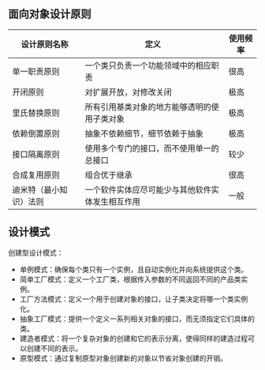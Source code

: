 ## 面向对象设计原则

| 设计原则名称           | 定义                                             | 使用频率 |
| ---------------------- | ------------------------------------------------ | -------- |
| 单一职责原则           | 一个类只负责一个功能领域中的相应职责             | 很高     |
| 开闭原则               | 对扩展开放，对修改关闭                           | 极高     |
| 里氏替换原则           | 所有引用基类对象的地方能够透明的使用子类对象     | 极高     |
| 依赖倒置原则           | 抽象不依赖细节，细节依赖于抽象                   | 极高     |
| 接口隔离原则           | 使用多个专门的接口，而不使用单一的总接口         | 较少     |
| 合成复用原则           | 组合优于继承                                     | 很高     |
| 迪米特（最小知识）法则 | 一个软件实体应尽可能少与其他软件实体发生相互作用 | 一般     |

## 设计模式

创建型设计模式：

- 单例模式：确保每个类只有一个实例，且自动实例化并向系统提供这个类。
- 简单工厂模式：定义一个工厂类，根据传入参数的不同返回不同的产品类实例。
- 工厂方法模式：定义一个用于创建对象的接口，让子类决定将哪一个类实例化。
- 抽象工厂模式：提供一个定义一系列相关对象的接口，而无须指定它们具体的类。
- 建造者模式：将一个复杂对象的创建和它的表示分离，使得同样的建造过程可以创建不同的表示。
- 原型模式：通过复制原型对象创建新的对象以节省对象创建的开销。
  
